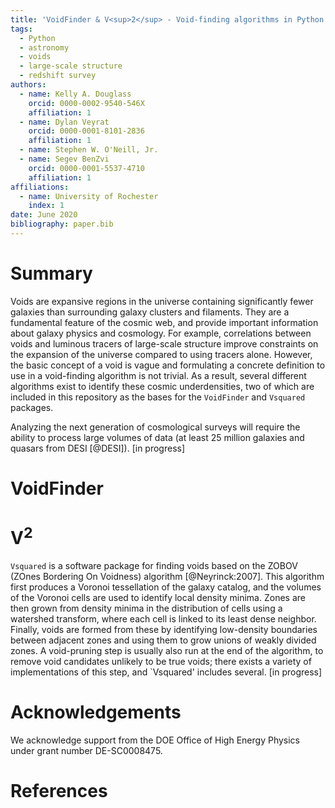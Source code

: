 ```yaml
---
title: 'VoidFinder & V<sup>2</sup> - Void-finding algorithms in Python 3'
tags:
  - Python
  - astronomy
  - voids
  - large-scale structure
  - redshift survey
authors:
  - name: Kelly A. Douglass
    orcid: 0000-0002-9540-546X
    affiliation: 1
  - name: Dylan Veyrat
    orcid: 0000-0001-8101-2836
    affiliation: 1
  - name: Stephen W. O'Neill, Jr.
  - name: Segev BenZvi
    orcid: 0000-0001-5537-4710
    affiliation: 1
affiliations:
  - name: University of Rochester
    index: 1
date: June 2020
bibliography: paper.bib
---
```



# Summary

Voids are expansive regions in the universe containing significantly fewer galaxies than surrounding galaxy clusters and filaments. They are a fundamental feature of the cosmic web, and provide important information about galaxy physics and cosmology. For example, correlations between voids and luminous tracers of large-scale structure improve constraints on the expansion of the universe compared to using tracers alone. However, the basic concept of a void is vague and formulating a concrete definition to use in a void-finding algorithm is not trivial. As a result, several different algorithms exist to identify these cosmic underdensities, two of which are included in this repository as the bases for the `VoidFinder` and `Vsquared` packages.

Analyzing the next generation of cosmological surveys will require the ability to process large volumes of data (at least 25 million galaxies and quasars from DESI [@DESI]). [in progress]




# VoidFinder







# V<sup>2</sup>

`Vsquared` is a software package for finding voids based on the ZOBOV (ZOnes Bordering On Voidness) algorithm [@Neyrinck:2007]. This algorithm first produces a Voronoi tessellation of the galaxy catalog, and the volumes of the Voronoi cells are used to identify local density minima. Zones are then grown from density minima in the distribution of cells using a watershed transform, where each cell is linked to its least dense neighbor. Finally, voids are formed from these by identifying low-density boundaries between adjacent zones and using them to grow unions of weakly divided zones. A void-pruning step is usually also run at the end of the algorithm, to remove void candidates unlikely to be true voids; there exists a variety of implementations of this step, and `Vsquared' includes several. [in progress]




# Acknowledgements

We acknowledge support from the DOE Office of High Energy Physics under grant number DE-SC0008475.




# References
